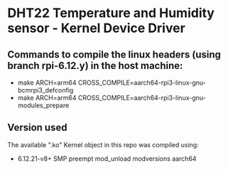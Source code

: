 # DHT22 Temperature and Humidity sensor - Kernel Device Driver

## Commands to compile the linux headers (using branch **rpi-6.12.y**) in the **host machine**:
- make ARCH=arm64 CROSS_COMPILE=aarch64-rpi3-linux-gnu- bcmrpi3_defconfig
- make ARCH=arm64 CROSS_COMPILE=aarch64-rpi3-linux-gnu- modules_prepare

## Version used
The available ".ko" Kernel object in this repo was compiled using:
- 6.12.21-v8+ SMP preempt mod_unload modversions aarch64


